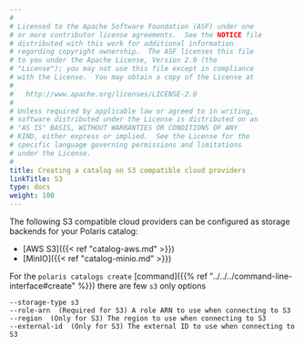 ```yaml
---
#
# Licensed to the Apache Software Foundation (ASF) under one
# or more contributor license agreements.  See the NOTICE file
# distributed with this work for additional information
# regarding copyright ownership.  The ASF licenses this file
# to you under the Apache License, Version 2.0 (the
# "License"); you may not use this file except in compliance
# with the License.  You may obtain a copy of the License at
#
#   http://www.apache.org/licenses/LICENSE-2.0
#
# Unless required by applicable law or agreed to in writing,
# software distributed under the License is distributed on an
# "AS IS" BASIS, WITHOUT WARRANTIES OR CONDITIONS OF ANY
# KIND, either express or implied.  See the License for the
# specific language governing permissions and limitations
# under the License.
#
title: Creating a catalog on S3 compatible cloud providers
linkTitle: S3
type: docs
weight: 100
---
```


The following S3 compatible cloud providers can be configured as storage backends for your Polaris catalog:

- [AWS S3]({{< ref "catalog-aws.md" >}})
- [MinIO]({{< ref "catalog-minio.md" >}})

For the `polaris catalogs create` [command]({{% ref "../../../command-line-interface#create" %}}) there are few `s3` only options

```text
--storage-type s3
--role-arn  (Required for S3) A role ARN to use when connecting to S3
--region  (Only for S3) The region to use when connecting to S3
--external-id  (Only for S3) The external ID to use when connecting to S3
```
